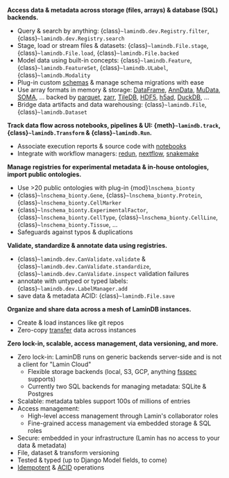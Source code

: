 **Access data & metadata across storage (files, arrays) & database (SQL) backends.**

- Query & search by anything: {class}`~lamindb.dev.Registry.filter`, {class}`~lamindb.dev.Registry.search`
- Stage, load or stream files & datasets: {class}`~lamindb.File.stage`, {class}`~lamindb.File.load`, {class}`~lamindb.File.backed`
- Model data using built-in concepts: {class}`~lamindb.Feature`, {class}`~lamindb.FeatureSet`, {class}`~lamindb.ULabel`, {class}`~lamindb.Modality`
- Plug-in custom [schemas](/schemas) & manage schema migrations with ease
- Use array formats in memory & storage: [DataFrame](/tutorial), [AnnData](/data), [MuData](docs:multimodal), [SOMA](docs:cellxgene-census), ... backed by [parquet](/tutorial), [zarr](/data), [TileDB](docs:cellxgene-census), [HDF5](/data), [h5ad](/data), [DuckDB](docs:rxrx), ...
- Bridge data artifacts and data warehousing: {class}`~lamindb.File`, {class}`~lamindb.Dataset`

**Track data flow across notebooks, pipelines & UI: {meth}`~lamindb.track`, {class}`~lamindb.Transform` & {class}`~lamindb.Run`.**

- Associate execution reports & source code with [notebooks](/tutorial)
- Integrate with workflow managers: [redun](docs:redun), [nextflow](docs:nextflow), [snakemake](docs:snakemake)

**Manage registries for experimental metadata & in-house ontologies, import public ontologies.**

- Use >20 public ontologies with plug-in {mod}`lnschema_bionty`
- {class}`~lnschema_bionty.Gene`, {class}`~lnschema_bionty.Protein`, {class}`~lnschema_bionty.CellMarker`
- {class}`~lnschema_bionty.ExperimentalFactor`, {class}`~lnschema_bionty.CellType`, {class}`~lnschema_bionty.CellLine`, {class}`~lnschema_bionty.Tissue`, ...
- Safeguards against typos & duplications

**Validate, standardize & annotate data using registries.**

- {class}`~lamindb.dev.CanValidate.validate` & {class}`~lamindb.dev.CanValidate.standardize`, {class}`~lamindb.dev.CanValidate.inspect` validation failures
- annotate with untyped or typed labels: {class}`~lamindb.dev.LabelManager.add`
- save data & metadata ACID: {class}`~lamindb.File.save`

**Organize and share data across a mesh of LaminDB instances.**

- Create & load instances like git repos
- Zero-copy [transfer](/transfer) data across instances

**Zero lock-in, scalable, access management, data versioning, and more.**

- Zero lock-in: LaminDB runs on generic backends server-side and is not a client for "Lamin Cloud"
  - Flexible storage backends (local, S3, GCP, anything [fsspec](https://github.com/fsspec) supports)
  - Currently two SQL backends for managing metadata: SQLite & Postgres
- Scalable: metadata tables support 100s of millions of entries
- Access management:
  - High-level access management through Lamin's collaborator roles
  - Fine-grained access management via embedded storage & SQL roles
- Secure: embedded in your infrastructure (Lamin has no access to your data & metadata)
- File, dataset & transform versioning
- Tested & typed (up to Django Model fields, to come)
- [Idempotent](docs:faq/idempotency) & [ACID](docs:faq/acid) operations
